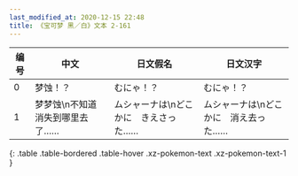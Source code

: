 ```yaml
---
last_modified_at: 2020-12-15 22:48
title: 《宝可梦 黑／白》文本 2-161
---
```

| 编号 | 中文 | 日文假名 | 日文汉字 |
| ---- | ---- | ---- | --- |
| 0 | 梦蚀！？ | むにゃ！？ | むにゃ！？ |
| 1 | 梦梦蚀\n不知道消失到哪里去了…… | ムシャーナは\nどこかに　きえさった…… | ムシャーナは\nどこかに　消え去った…… |
{: .table .table-bordered .table-hover .xz-pokemon-text .xz-pokemon-text-1 }